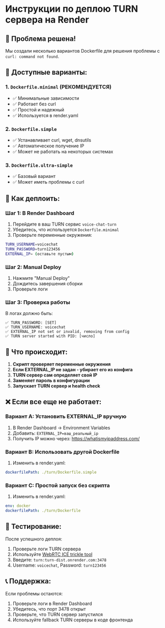 # Инструкции по деплою TURN сервера на Render

## 🚨 Проблема решена!

Мы создали несколько вариантов Dockerfile для решения проблемы с `curl: command not found`.

## 📁 Доступные варианты:

### 1. `Dockerfile.minimal` (РЕКОМЕНДУЕТСЯ)
- ✅ Минимальные зависимости
- ✅ Работает без curl
- ✅ Простой и надежный
- ✅ Используется в render.yaml

### 2. `Dockerfile.simple`
- ✅ Устанавливает curl, wget, dnsutils
- ✅ Автоматическое получение IP
- ✅ Может не работать на некоторых системах

### 3. `Dockerfile.ultra-simple`
- ✅ Базовый вариант
- ✅ Может иметь проблемы с curl

## 🚀 Как деплоить:

### Шаг 1: В Render Dashboard
1. Перейдите в ваш TURN сервис `voice-chat-turn`
2. Убедитесь, что используется `Dockerfile.minimal`
3. Проверьте переменные окружения:

```bash
TURN_USERNAME=voicechat
TURN_PASSWORD=turn123456
EXTERNAL_IP= (оставьте пустым)
```

### Шаг 2: Manual Deploy
1. Нажмите "Manual Deploy"
2. Дождитесь завершения сборки
3. Проверьте логи

### Шаг 3: Проверка работы
В логах должно быть:
```
✅ TURN_PASSWORD: [SET]
✅ TURN_USERNAME: voicechat
✅ EXTERNAL_IP not set or invalid, removing from config
✅ TURN server started with PID: [число]
```

## 🔧 Что происходит:

1. **Скрипт проверяет переменные окружения**
2. **Если EXTERNAL_IP не задан - убирает его из конфига**
3. **TURN сервер сам определяет свой IP**
4. **Заменяет пароль в конфигурации**
5. **Запускает TURN сервер и health check**

## ❌ Если все еще не работает:

### Вариант A: Установить EXTERNAL_IP вручную
1. В Render Dashboard → Environment Variables
2. Добавить: `EXTERNAL_IP=ваш_реальный_ip`
3. Получить IP можно через: https://whatismyipaddress.com/

### Вариант B: Использовать другой Dockerfile
1. Изменить в render.yaml:
```yaml
dockerfilePath: ./turn/Dockerfile.simple
```

### Вариант C: Простой запуск без скрипта
1. Изменить в render.yaml:
```yaml
env: docker
dockerfilePath: ./turn/Dockerfile
```

## 🧪 Тестирование:

После успешного деплоя:
1. Проверьте логи TURN сервера
2. Используйте [WebRTC ICE trickle tool](https://webrtc.github.io/samples/src/content/peerconnection/trickle-ice/)
3. Введите: `turn:turn-dist.onrender.com:3478`
4. Username: `voicechat`, Password: `turn123456`

## 📞 Поддержка:

Если проблемы остаются:
1. Проверьте логи в Render Dashboard
2. Убедитесь, что порт 3478 открыт
3. Проверьте, что TURN сервер запустился
4. Используйте fallback TURN серверы в коде фронтенда
